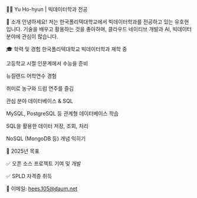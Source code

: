 👨‍💻 Yu Ho-hyun | 빅데이터학과 전공

🚀 소개
안녕하세요! 저는 한국폴리텍대학교에서 
빅데이터학과를 전공하고 있는 유호현입니다.
기술을 배우고 활용하는 것을 좋아하며, 
클라우드 네이티브 개발과 AI, 
빅데이터 분야에 관심이 많습니다.

🎓 학력 및 경험
한국폴리텍대학교 빅데이터학과 재학 중

고등학교 시절 인문계에서 수능을 준비

뉴질랜드 어학연수 경험

취미로 농구와 드럼 연주를 즐김

관심 분야
데이터베이스 & SQL

MySQL, PostgreSQL 등 관계형 데이터베이스 학습

SQL을 활용한 데이터 저장, 조회, 처리

NoSQL (MongoDB 등) 개념 익히기

🎯 2025년 목표

✅ 오픈 소스 프로젝트 기여 및 개발

✅ SPLD 자격증 취득

📩 이메일: hees.105@daum.net

